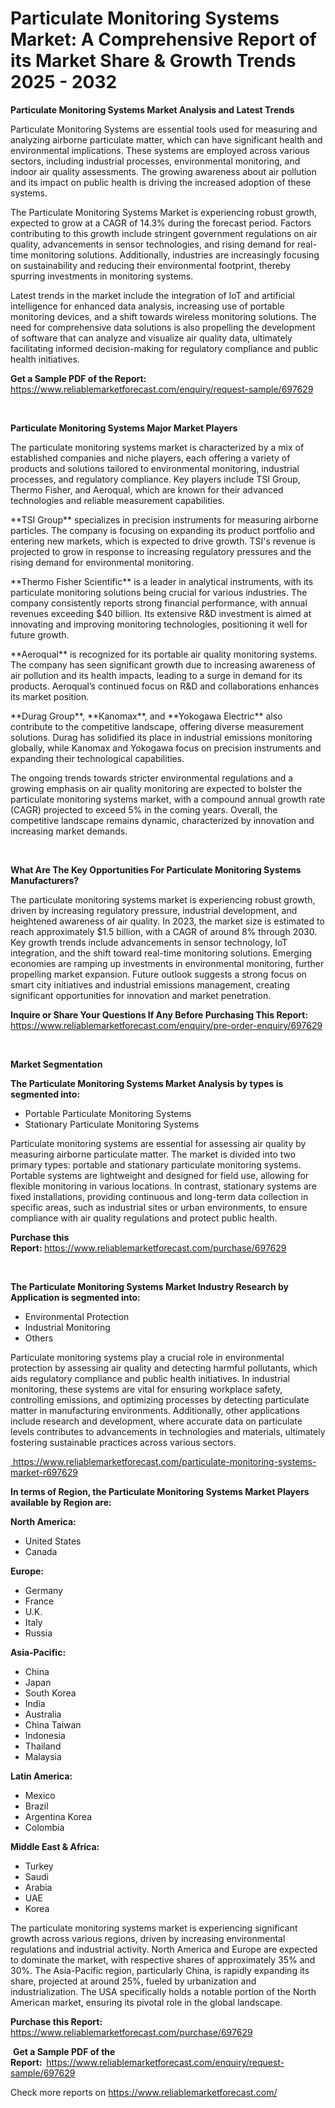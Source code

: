 <p><h1>Particulate Monitoring Systems Market: A Comprehensive Report of its Market Share & Growth Trends 2025 - 2032</h1></p><p><strong>Particulate Monitoring Systems Market Analysis and Latest Trends</strong></p>
<p><p>Particulate Monitoring Systems are essential tools used for measuring and analyzing airborne particulate matter, which can have significant health and environmental implications. These systems are employed across various sectors, including industrial processes, environmental monitoring, and indoor air quality assessments. The growing awareness about air pollution and its impact on public health is driving the increased adoption of these systems.</p><p>The Particulate Monitoring Systems Market is experiencing robust growth, expected to grow at a CAGR of 14.3% during the forecast period. Factors contributing to this growth include stringent government regulations on air quality, advancements in sensor technologies, and rising demand for real-time monitoring solutions. Additionally, industries are increasingly focusing on sustainability and reducing their environmental footprint, thereby spurring investments in monitoring systems.</p><p>Latest trends in the market include the integration of IoT and artificial intelligence for enhanced data analysis, increasing use of portable monitoring devices, and a shift towards wireless monitoring solutions. The need for comprehensive data solutions is also propelling the development of software that can analyze and visualize air quality data, ultimately facilitating informed decision-making for regulatory compliance and public health initiatives.</p></p>
<p><strong>Get a Sample PDF of the Report:&nbsp;</strong> <a href="https://www.reliablemarketforecast.com/enquiry/request-sample/697629?utm_campaign=3431&utm_medium=2&utm_source=Github&utm_content=ia&utm_term=23032025&utm_id=particulate-monitoring-systems">https://www.reliablemarketforecast.com/enquiry/request-sample/697629</a></p>
<p>&nbsp;</p>
<p><strong>Particulate Monitoring Systems Major Market Players</strong></p>
<p><p>The particulate monitoring systems market is characterized by a mix of established companies and niche players, each offering a variety of products and solutions tailored to environmental monitoring, industrial processes, and regulatory compliance. Key players include TSI Group, Thermo Fisher, and Aeroqual, which are known for their advanced technologies and reliable measurement capabilities.</p><p>**TSI Group** specializes in precision instruments for measuring airborne particles. The company is focusing on expanding its product portfolio and entering new markets, which is expected to drive growth. TSI's revenue is projected to grow in response to increasing regulatory pressures and the rising demand for environmental monitoring.</p><p>**Thermo Fisher Scientific** is a leader in analytical instruments, with its particulate monitoring solutions being crucial for various industries. The company consistently reports strong financial performance, with annual revenues exceeding $40 billion. Its extensive R&D investment is aimed at innovating and improving monitoring technologies, positioning it well for future growth.</p><p>**Aeroqual** is recognized for its portable air quality monitoring systems. The company has seen significant growth due to increasing awareness of air pollution and its health impacts, leading to a surge in demand for its products. Aeroqual’s continued focus on R&D and collaborations enhances its market position.</p><p>**Durag Group**, **Kanomax**, and **Yokogawa Electric** also contribute to the competitive landscape, offering diverse measurement solutions. Durag has solidified its place in industrial emissions monitoring globally, while Kanomax and Yokogawa focus on precision instruments and expanding their technological capabilities.</p><p>The ongoing trends towards stricter environmental regulations and a growing emphasis on air quality monitoring are expected to bolster the particulate monitoring systems market, with a compound annual growth rate (CAGR) projected to exceed 5% in the coming years. Overall, the competitive landscape remains dynamic, characterized by innovation and increasing market demands.</p></p>
<p>&nbsp;</p>
<p><strong>What Are The Key Opportunities For Particulate Monitoring Systems Manufacturers?</strong></p>
<p><p>The particulate monitoring systems market is experiencing robust growth, driven by increasing regulatory pressure, industrial development, and heightened awareness of air quality. In 2023, the market size is estimated to reach approximately $1.5 billion, with a CAGR of around 8% through 2030. Key growth trends include advancements in sensor technology, IoT integration, and the shift toward real-time monitoring solutions. Emerging economies are ramping up investments in environmental monitoring, further propelling market expansion. Future outlook suggests a strong focus on smart city initiatives and industrial emissions management, creating significant opportunities for innovation and market penetration.</p></p>
<p><strong>Inquire or Share Your Questions If Any Before Purchasing This Report:</strong> <a href="https://www.reliablemarketforecast.com/enquiry/pre-order-enquiry/697629?utm_campaign=3431&utm_medium=2&utm_source=Github&utm_content=ia&utm_term=23032025&utm_id=particulate-monitoring-systems">https://www.reliablemarketforecast.com/enquiry/pre-order-enquiry/697629</a></p>
<p>&nbsp;</p>
<p><strong>Market Segmentation</strong></p>
<p><strong>The Particulate Monitoring Systems Market Analysis by types is segmented into:</strong></p>
<p><ul><li>Portable Particulate Monitoring Systems</li><li>Stationary Particulate Monitoring Systems</li></ul></p>
<p><p>Particulate monitoring systems are essential for assessing air quality by measuring airborne particulate matter. The market is divided into two primary types: portable and stationary particulate monitoring systems. Portable systems are lightweight and designed for field use, allowing for flexible monitoring in various locations. In contrast, stationary systems are fixed installations, providing continuous and long-term data collection in specific areas, such as industrial sites or urban environments, to ensure compliance with air quality regulations and protect public health.</p></p>
<p><strong>Purchase this Report:&nbsp;</strong><a href="https://www.reliablemarketforecast.com/purchase/697629?utm_campaign=3431&utm_medium=2&utm_source=Github&utm_content=ia&utm_term=23032025&utm_id=particulate-monitoring-systems">https://www.reliablemarketforecast.com/purchase/697629</a></p>
<p>&nbsp;</p>
<p><strong>The Particulate Monitoring Systems Market Industry Research by Application is segmented into:</strong></p>
<p><ul><li>Environmental Protection</li><li>Industrial Monitoring</li><li>Others</li></ul></p>
<p><p>Particulate monitoring systems play a crucial role in environmental protection by assessing air quality and detecting harmful pollutants, which aids regulatory compliance and public health initiatives. In industrial monitoring, these systems are vital for ensuring workplace safety, controlling emissions, and optimizing processes by detecting particulate matter in manufacturing environments. Additionally, other applications include research and development, where accurate data on particulate levels contributes to advancements in technologies and materials, ultimately fostering sustainable practices across various sectors.</p></p>
<p><a href="https://www.reliablemarketforecast.com/particulate-monitoring-systems-market-r697629?utm_campaign=3431&utm_medium=2&utm_source=Github&utm_content=ia&utm_term=23032025&utm_id=particulate-monitoring-systems">&nbsp;https://www.reliablemarketforecast.com/particulate-monitoring-systems-market-r697629</a></p>
<p><strong>In terms of Region, the Particulate Monitoring Systems Market Players available by Region are:</strong></p>
<p>
    <p> <strong> North America: </strong>
        <ul>
            <li>United States</li>
            <li>Canada</li>
        </ul>
        </p> 
    <p> <strong> Europe: </strong>
        <ul>
            <li>Germany</li>
            <li>France</li>
            <li>U.K.</li>
            <li>Italy</li>
            <li>Russia</li>
        </ul>
        </p> 
    <p> <strong> Asia-Pacific: </strong>
        <ul>
            <li>China</li>
            <li>Japan</li>
            <li>South Korea</li>
            <li>India</li>
            <li>Australia</li>
            <li>China Taiwan</li>
            <li>Indonesia</li>
            <li>Thailand</li>
            <li>Malaysia</li>
        </ul>
        </p> 
    <p> <strong> Latin America: </strong>
        <ul>
            <li>Mexico</li>
            <li>Brazil</li>
            <li>Argentina Korea</li>
            <li>Colombia</li>
        </ul>
        </p> 
    <p> <strong> Middle East & Africa: </strong>
        <ul>
            <li>Turkey</li>
            <li>Saudi</li>
            <li>Arabia</li>
            <li>UAE</li>
            <li>Korea</li>
        </ul>
    </p>
    </p>
<p><p>The particulate monitoring systems market is experiencing significant growth across various regions, driven by increasing environmental regulations and industrial activity. North America and Europe are expected to dominate the market, with respective shares of approximately 35% and 30%. The Asia-Pacific region, particularly China, is rapidly expanding its share, projected at around 25%, fueled by urbanization and industrialization. The USA specifically holds a notable portion of the North American market, ensuring its pivotal role in the global landscape.</p></p>
<p><strong>Purchase this Report: </strong><a href="https://www.reliablemarketforecast.com/purchase/697629?utm_campaign=3431&utm_medium=2&utm_source=Github&utm_content=ia&utm_term=23032025&utm_id=particulate-monitoring-systems">https://www.reliablemarketforecast.com/purchase/697629</a></p>
<p>&nbsp;<strong>Get a Sample PDF of the Report:&nbsp;&nbsp;</strong><a href="https://www.reliablemarketforecast.com/enquiry/request-sample/697629?utm_campaign=3431&utm_medium=2&utm_source=Github&utm_content=ia&utm_term=23032025&utm_id=particulate-monitoring-systems">https://www.reliablemarketforecast.com/enquiry/request-sample/697629</a></p>
<p><strong></strong></p>
<p>Check more reports on <a href="https://www.reliablemarketforecast.com/?utm_campaign=3431&utm_medium=2&utm_source=Github&utm_content=ia&utm_term=23032025&utm_id=particulate-monitoring-systems">https://www.reliablemarketforecast.com/</a></p>